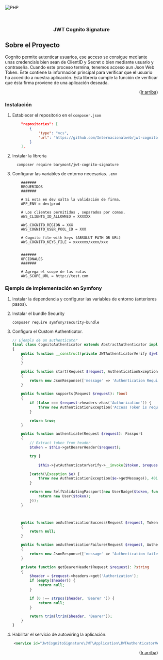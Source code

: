 
<a name="readme-top"></a>
![PHP][PHP]

<!-- PROJECT LOGO -->
<br />
<div align="center">
<h3 align="center">JWT Cognito Signature</h3>

  <p align="center">

  </p>
</div>

## Sobre el Proyecto
Cognito permite autenticar usuarios, ese acceso se consigue mediante unas credencials bien sean de ClientID y Secret o bien mediante usuario y contraseña. Cuando este proceso termina, tenemos acceso aun Json Web Token. Éste contiene la información principal para verificar que el usuario ha accedido a nuestra aplicación. Esta librería cumple la función de verificar que ésta firma proviene de una aplicación deseada.

<p align="right">(<a href="#readme-top">Ir arriba</a>)</p>


### Instalación

1. Establecer el repositorio en el `composer.json`
    ```JSON
        "repositories": [
            {
                "type": "vcs",
                "url": "https://github.com/Internacionalweb/jwt-cognito-signature"
            }
        ],
    ```
2. Instalar la librería
    ```
      composer require barymont/jwt-cognito-signature
    ```
3. Configurar las variables de entorno necesarias. `.env`
    ```
        #######
        REQUERIDOS
        #######

        # Si esta en dev salta la validación de firma. 
        APP_ENV = dev|prod  
        
        # Los clientes permitidos , separados por comas. 
        AWS_CLIENTS_ID_ALLOWNED = XXXXXX 

        AWS_COGNITO_REGION = XXX
        AWS_COGNITO_USER_POOL_ID = XXX

        # Cognito file with keys (ABSOLUT PATH OR URL)
        AWS_COGNITO_KEYS_FILE = xxxxxxx/xxxx/xxx
        
    ```
    ```
        #######
        OPCIONALES
        #######
        
        # Agrega el scope de las rutas
        AWS_SCOPE_URL = http://test.com 
    ```

### Ejemplo de implementación en Symfony

1. Instalar la dependencia y configurar las variables de entorno (anteriores pasos).

2. Instalar el bundle Security
    ```
    composer require symfony/security-bundle
    ```
3. Configura el Custom Authenticator. 
    ```PHP
    // Ejemplo de un authenticator
    final class CognitoAuthenticator extends AbstractAuthenticator implements AuthenticationEntryPointInterface
    {
        public function __construct(private JWTAuthenticatorVerify $jwtAuthenticatorVerify)
        {
        }

        public function start(Request $request, AuthenticationException $authException = null): JsonResponse
        {
            return new JsonResponse(['message' => 'Authentication Required'], 401);
        }

        public function supports(Request $request): ?bool
        {
            if (false === $request->headers->has('Authorization')) {
                throw new AuthenticationException('Access Token is required', 401);
            }

            return true;
        }

        public function authenticate(Request $request): Passport
        {
            // Extract token from header
            $token = $this->getBearerHeader($request);

            try {
                
                $this->jwtAuthenticatorVerify->__invoke($token, $request->attributes->get('required_scopes'));

            }catch(\Exception $e) {
                throw new AuthenticationException($e->getMessage(), 401);
            }

            return new SelfValidatingPassport(new UserBadge($token, function ($token) {
                return new User($token);
            }));
        }



        public function onAuthenticationSuccess(Request $request, TokenInterface $token, string $firewallName): ?Response
        {
            return null;
        }

        public function onAuthenticationFailure(Request $request, AuthenticationException $exception): ?JsonResponse
        {
            return new JsonResponse(['message' => "Authentication failed"], 401);
        }

        private function getBearerHeader(Request $request): ?string
        {
            $header = $request->headers->get('Authorization');
            if (empty($header)) {
                return null;
            }

            if (0 !== strpos($header, 'Bearer ')) {
                return null;
            }

            return trim(ltrim($header, 'Bearer'));
        }
    }
    ```  

4. Habilitar el servicio de autowiring la aplicación. 
  ```XML
      <service id="JwtCognitoSignature\JWT\Application\JWTAuthenticatorVerify" autowire="true"/>
  ```

<p align="right">(<a href="#readme-top">Ir arriba</a>)</p>


[PHP]: https://img.shields.io/badge/PHP-777BB4?style=for-the-badge&logo=php&logoColor=white

